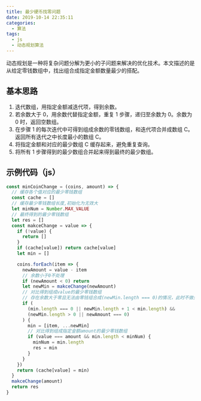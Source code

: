 ```yaml
---
title: 最少硬币找零问题
date: 2019-10-14 22:35:11
categories:
  - 算法
tags:
  - js
  - 动态规划算法
---
```


动态规划是一种将复杂问题分解为更小的子问题来解决的优化技术。本文描述的是从给定零钱数组中，找出组合成指定金额数量最少的搭配。

## 基本思路

1. 迭代数组，用指定金额减迭代项，得到余数。
2. 若余数大于 0，用余数代替指定金额，重复 1 步骤，递归至余数为 0。余数为 0 时，返回空数组。
3. 在步骤 1 的每次迭代中可得到组成余数的零钱数组，和迭代项合并成数组 C。返回所有迭代之中长度最小的数组 C。
4. 将指定金额和对应的最少数组 C 缓存起来，避免重复查询。
5. 将所有 1 步骤得到的最少数组合并起来得到最终的最少数组。

## 示例代码（js）

```js
const minCoinChange = (coins, amount) => {
  // 缓存各个值对应的最少零钱数组
  const cache = []
  // 缓存最少零钱数组长度,初始化为无效大
  let minNum = Number.MAX_VALUE
  // 最终得到的最少零钱数组
  let res = []
  const makceChange = value => {
    if (!value) {
      return []
    }
    if (cache[value]) return cache[value]
    let min = []

    coins.forEach(item => {
      newAmount = value - item
      // 余数小于0不处理
      if (newAmount < 0) return
      let newMin = makceChange(newAmount)
      // 对比得到组成value的最少零钱数组
      // 存在余数大于零且无法由零钱组合成(newMin.length === 0)的情况，此时不做处理
      if (
        (min.length === 0 || newMin.length + 1 < min.length) &&
        (newMin.length > 0 || newAmount === 0)
      ) {
        min = [item, ...newMin]
        // 对比得到组成指定金额amount的最少零钱数组
        if (value === amount && min.length < minNum) {
          minNum = min.length
          res = min
        }
      }
    })
    return (cache[value] = min)
  }
  makceChange(amount)
  return res
}
```
